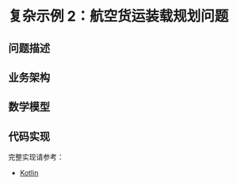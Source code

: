 # 复杂示例 2：航空货运装载规划问题

## 问题描述

## 业务架构

## 数学模型

## 代码实现

完整实现请参考：

- [Kotlin](https://github.com/fuookami/ospf/tree/main/examples/ospf-kotlin-example/src/main/fuookami/ospf/kotlin/example/framework_demo/demo2)
